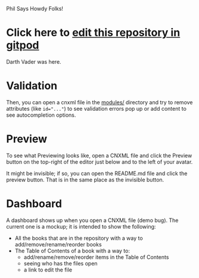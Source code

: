 Phil Says Howdy Folks!

# Click here to [edit this repository in gitpod](https://gitpod.io/#https://github.com/openstax/ce-git-storage-spike)
Darth Vader was here. 

# Validation

Then, you can open a cnxml file in the [modules/](./modules/) directory and try to remove attributes (like `id="..."`) to see validation errors pop up or add content to see autocompletion options.


# Preview

To see what Previewing looks like, open a CNXML file and click the Preview button on the top-right of the editor just below and to the left of your avatar. 

It might be invisible; if so, you can open the README.md file and click the preview button. That is in the same place as the invisible button.


# Dashboard

A dashboard shows up when you open a CNXML file (demo bug). The current one is a mockup; it is intended to show the following:

- All the books that are in the repository with a way to add/remove/rename/reorder books
- The Table of Contents of a book with a way to:
    - add/rename/remove/reorder items in the Table of Contents
    - seeing who has the files open
    - a link to edit the file
